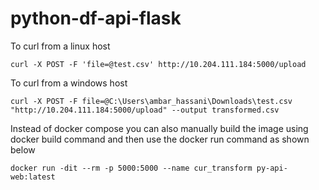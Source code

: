 # python-df-api-flask
To curl from a linux host
```
curl -X POST -F 'file=@test.csv' http://10.204.111.184:5000/upload
```
To curl from a windows host
```
curl -X POST -F file=@C:\Users\ambar_hassani\Downloads\test.csv "http://10.204.111.184:5000/upload" --output transformed.csv
```
Instead of docker compose you can also manually build the image using docker build command and then use the docker run command as shown below
```
docker run -dit --rm -p 5000:5000 --name cur_transform py-api-web:latest
```
